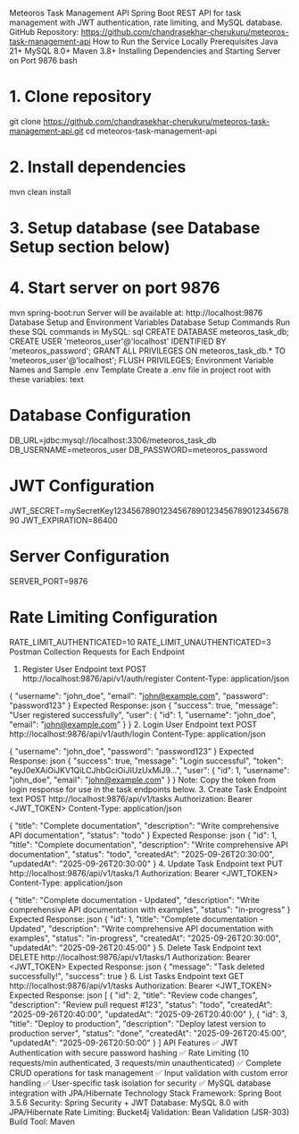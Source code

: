 Meteoros Task Management API
Spring Boot REST API for task management with JWT authentication, rate limiting, and MySQL database.
GitHub Repository: https://github.com/chandrasekhar-cherukuru/meteoros-task-management-api
How to Run the Service Locally
Prerequisites
Java 21+
MySQL 8.0+
Maven 3.8+
Installing Dependencies and Starting Server on Port 9876
bash
# 1. Clone repository
git clone https://github.com/chandrasekhar-cherukuru/meteoros-task-management-api.git
cd meteoros-task-management-api

# 2. Install dependencies
mvn clean install

# 3. Setup database (see Database Setup section below)

# 4. Start server on port 9876
mvn spring-boot:run
Server will be available at: http://localhost:9876
Database Setup and Environment Variables
Database Setup Commands
Run these SQL commands in MySQL:
sql
CREATE DATABASE meteoros_task_db;
CREATE USER 'meteoros_user'@'localhost' IDENTIFIED BY 'meteoros_password';
GRANT ALL PRIVILEGES ON meteoros_task_db.* TO 'meteoros_user'@'localhost';
FLUSH PRIVILEGES;
Environment Variable Names and Sample .env Template
Create a .env file in project root with these variables:
text
# Database Configuration
DB_URL=jdbc:mysql://localhost:3306/meteoros_task_db
DB_USERNAME=meteoros_user
DB_PASSWORD=meteoros_password

# JWT Configuration  
JWT_SECRET=mySecretKey1234567890123456789012345678901234567890
JWT_EXPIRATION=86400

# Server Configuration
SERVER_PORT=9876

# Rate Limiting Configuration
RATE_LIMIT_AUTHENTICATED=10
RATE_LIMIT_UNAUTHENTICATED=3
Postman Collection Requests for Each Endpoint
1. Register User Endpoint
text
POST http://localhost:9876/api/v1/auth/register
Content-Type: application/json

{
  "username": "john_doe",
  "email": "john@example.com",
  "password": "password123"
}
Expected Response:
json
{
  "success": true,
  "message": "User registered successfully",
  "user": {
    "id": 1,
    "username": "john_doe",
    "email": "john@example.com"
  }
}
2. Login User Endpoint
text
POST http://localhost:9876/api/v1/auth/login
Content-Type: application/json

{
  "username": "john_doe",
  "password": "password123"
}
Expected Response:
json
{
  "success": true,
  "message": "Login successful",
  "token": "eyJ0eXAiOiJKV1QiLCJhbGciOiJIUzUxMiJ9...",
  "user": {
    "id": 1,
    "username": "john_doe",
    "email": "john@example.com"
  }
}
Note: Copy the token from login response for use in the task endpoints below.
3. Create Task Endpoint
text
POST http://localhost:9876/api/v1/tasks
Authorization: Bearer <JWT_TOKEN>
Content-Type: application/json

{
  "title": "Complete documentation",
  "description": "Write comprehensive API documentation",
  "status": "todo"
}
Expected Response:
json
{
  "id": 1,
  "title": "Complete documentation",
  "description": "Write comprehensive API documentation",
  "status": "todo",
  "createdAt": "2025-09-26T20:30:00",
  "updatedAt": "2025-09-26T20:30:00"
}
4. Update Task Endpoint
text
PUT http://localhost:9876/api/v1/tasks/1
Authorization: Bearer <JWT_TOKEN>
Content-Type: application/json

{
  "title": "Complete documentation - Updated",
  "description": "Write comprehensive API documentation with examples",
  "status": "in-progress"
}
Expected Response:
json
{
  "id": 1,
  "title": "Complete documentation - Updated",
  "description": "Write comprehensive API documentation with examples",
  "status": "in-progress",
  "createdAt": "2025-09-26T20:30:00",
  "updatedAt": "2025-09-26T20:45:00"
}
5. Delete Task Endpoint
text
DELETE http://localhost:9876/api/v1/tasks/1
Authorization: Bearer <JWT_TOKEN>
Expected Response:
json
{
  "message": "Task deleted successfully!",
  "success": true
}
6. List Tasks Endpoint
text
GET http://localhost:9876/api/v1/tasks
Authorization: Bearer <JWT_TOKEN>
Expected Response:
json
[
  {
    "id": 2,
    "title": "Review code changes",
    "description": "Review pull request #123",
    "status": "todo",
    "createdAt": "2025-09-26T20:40:00",
    "updatedAt": "2025-09-26T20:40:00"
  },
  {
    "id": 3,
    "title": "Deploy to production",
    "description": "Deploy latest version to production server",
    "status": "done",
    "createdAt": "2025-09-26T20:45:00",
    "updatedAt": "2025-09-26T20:50:00"
  }
]
API Features
✅ JWT Authentication with secure password hashing
✅ Rate Limiting (10 requests/min authenticated, 3 requests/min unauthenticated)
✅ Complete CRUD operations for task management
✅ Input validation with custom error handling
✅ User-specific task isolation for security
✅ MySQL database integration with JPA/Hibernate
Technology Stack
Framework: Spring Boot 3.5.6
Security: Spring Security + JWT
Database: MySQL 8.0 with JPA/Hibernate
Rate Limiting: Bucket4j
Validation: Bean Validation (JSR-303)
Build Tool: Maven
